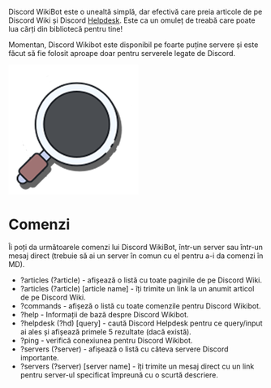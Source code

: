<!-- TITLE: [RO] Discord WikiBot -->
<!-- SUBTITLE: Discordia WikiBot -->

Discord WikiBot este o unealtă simplă, dar efectivă care preia articole de pe Discord Wiki și Discord [Helpdesk](https://support.discordapp.com/hc/en-us). Este ca un omuleț de treabă care poate lua cărți din bibliotecă pentru tine! 

Momentan, Discord Wikibot este disponibil pe foarte puține servere și este făcut să fie folosit aproape doar pentru serverele legate de Discord. 

![Obktbva](/uploads/wikibot/obktbva.png "Obktbva")

# Comenzi

Îi poți da următoarele comenzi lui Discord WikiBot, într-un server sau într-un mesaj direct (trebuie să ai un server în comun cu el pentru a-i da comenzi în MD).

- ?articles (?article) - afișează o listă cu toate paginile de pe Discord Wiki.
- ?articles (?article) [article name] - îți trimite un link la un anumit articol de pe Discord Wiki. 
- ?commands - afișeză o listă cu toate comenzile pentru Discord Wikibot.
- ?help - Informații de bază despre Discord Wikibot.
- ?helpdesk (?hd) [query] - caută Discord Helpdesk pentru ce query/input ai ales și afișează primele 5 rezultate (dacă există). 
- ?ping - verifică conexiunea pentru Discord Wikibot.
- ?servers (?server) - afișează o listă cu câteva servere Discord importante.
- ?servers (?server) [server name] - îți trimite un mesaj direct cu un link pentru server-ul specificat împreună cu o scurtă descriere.